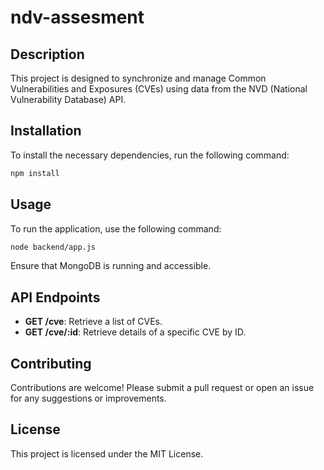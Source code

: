 # ndv-assesment

## Description
This project is designed to synchronize and manage Common Vulnerabilities and Exposures (CVEs) using data from the NVD (National Vulnerability Database) API.

## Installation
To install the necessary dependencies, run the following command:

```bash
npm install
```

## Usage
To run the application, use the following command:

```bash
node backend/app.js
```

Ensure that MongoDB is running and accessible.

## API Endpoints
- **GET /cve**: Retrieve a list of CVEs.
- **GET /cve/:id**: Retrieve details of a specific CVE by ID.

## Contributing
Contributions are welcome! Please submit a pull request or open an issue for any suggestions or improvements.

## License
This project is licensed under the MIT License.
